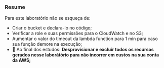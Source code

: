 <h3>Resume</h3>
<p>Para este laboratório não se esqueça de:</p>
<ul>
<li>Criar o bucket e declara-lo no código;</li>
<li>Verificar a role e suas permissões para o CloudWatch e no S3;</li>
<li>Aumentar o valor do timeout da lambda function para 1 min para caso sua função demore na execução;</li>
<li> 🚨 Ao final dos estudos: <b>Desprovisionar e excluir todos os recursos gerados nesse laborátório para não incorrer em custos na sua conta da AWS;</b></li>
</ul>


